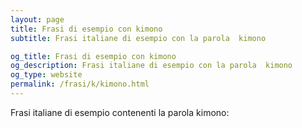 ```yaml
---
layout: page
title: Frasi di esempio con kimono 
subtitle: Frasi italiane di esempio con la parola  kimono

og_title: Frasi di esempio con kimono 
og_description: Frasi italiane di esempio con la parola  kimono
og_type: website
permalink: /frasi/k/kimono.html
---
```


Frasi italiane di esempio contenenti la parola kimono:


